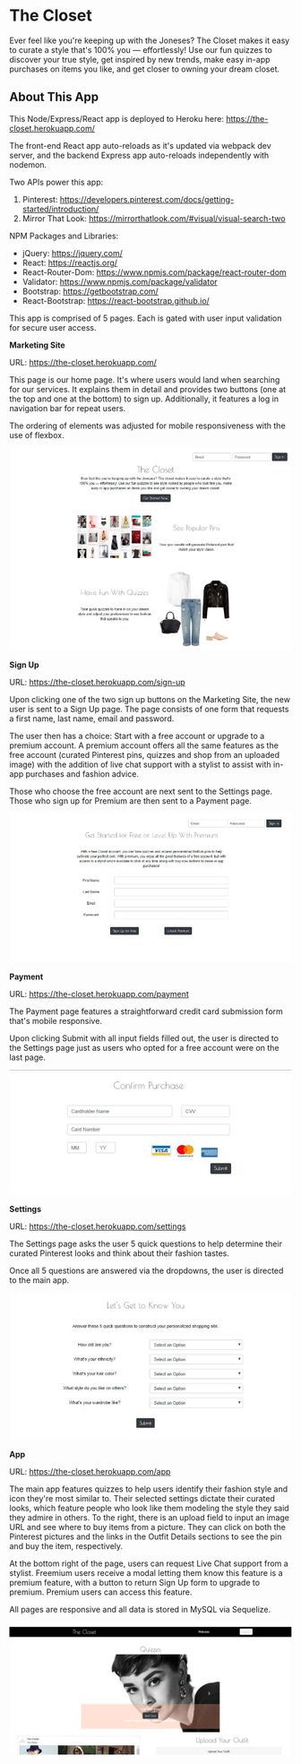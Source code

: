 # The Closet

Ever feel like you're keeping up with the Joneses? The Closet makes it easy to curate a style that's 100% you — effortlessly! Use our fun quizzes to discover your true style, get inspired by new trends, make easy in-app purchases on items you like, and get closer to owning your dream closet.

## About This App

This Node/Express/React app is deployed to Heroku here: https://the-closet.herokuapp.com/

The front-end React app auto-reloads as it's updated via webpack dev server, and the backend Express app auto-reloads independently with nodemon.

Two APIs power this app:
1. Pinterest: https://developers.pinterest.com/docs/getting-started/introduction/
2. Mirror That Look: https://mirrorthatlook.com/#visual/visual-search-two

NPM Packages and Libraries:
- jQuery: https://jquery.com/
- React: https://reactjs.org/
- React-Router-Dom: https://www.npmjs.com/package/react-router-dom
- Validator: https://www.npmjs.com/package/validator
- Bootstrap: https://getbootstrap.com/
- React-Bootstrap: https://react-bootstrap.github.io/

This app is comprised of 5 pages. Each is gated with user input validation for secure user access.

**Marketing Site**

URL: https://the-closet.herokuapp.com/

This page is our home page. It's where users would land when searching for our services. It explains them in detail and provides two buttons (one at the top and one at the bottom) to sign up. Additionally, it features a log in navigation bar for repeat users.

The ordering of elements was adjusted for mobile responsiveness with the use of flexbox.

![alt text](https://github.com/andre2656/Closet/blob/master/client/public/images/marketingPage.JPG)

**Sign Up**

URL: https://the-closet.herokuapp.com/sign-up

Upon clicking one of the two sign up buttons on the Marketing Site, the new user is sent to a Sign Up page. The page consists of one form that requests a first name, last name, email and password.

The user then has a choice: Start with a free account or upgrade to a premium account. A premium account offers all the same features as the free account (curated Pinterest pins, quizzes and shop from an uploaded image) with the addition of live chat support with a stylist to assist with in-app purchases and fashion advice.

Those who choose the free account are next sent to the Settings page. Those who sign up for Premium are then sent to a Payment page.

![alt text](https://github.com/andre2656/Closet/blob/master/client/public/images/signOn.JPG)

**Payment**

URL: https://the-closet.herokuapp.com/payment

The Payment page features a straightforward credit card submission form that's mobile responsive. 

Upon clicking Submit with all input fields filled out, the user is directed to the Settings page just as users who opted for a free account were on the last page.

![alt text](https://github.com/andre2656/Closet/blob/master/client/public/images/payment.JPG)


**Settings**

URL: https://the-closet.herokuapp.com/settings

The Settings page asks the user 5 quick questions to help determine their curated Pinterest looks and think about their fashion tastes.

Once all 5 questions are answered via the dropdowns, the user is directed to the main app.

![alt text](https://github.com/andre2656/Closet/blob/master/client/public/images/settings.JPG)

**App**

URL: https://the-closet.herokuapp.com/app

The main app features quizzes to help users identify their fashion style and icon they're most similar to. Their selected settings dictate their curated looks, which feature people who look like them modeling the style they said they admire in others. To the right, there is an upload field to input an image URL and see where to buy items from a picture. They can click on both the Pinterest pictures and the links in the Outfit Details sections to see the pin and buy the item, respectively. 

At the bottom right of the page, users can request Live Chat support from a stylist. Freemium users receive a modal letting them know this feature is a premium feature, with a button to return Sign Up form to upgrade to premium. Premium users can access this feature.

All pages are responsive and all data is stored in MySQL via Sequelize.

![alt text](https://github.com/andre2656/Closet/blob/master/client/public/images/mainApp.JPG)
